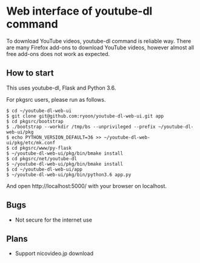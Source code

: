 # Web interface of youtube-dl command

To download YouTube videos, youtube-dl command is reliable way.
There are many Firefox add-ons to download YouTube videos,
however almost all free add-ons does not work as expected.

## How to start
This uses youtube-dl, Flask and Python 3.6.

For pkgsrc users, please run as follows.

```
$ cd ~/youtube-dl-web-ui
$ git clone git@github.com:ryoon/youtube-dl-web-ui.git app
$ cd pkgsrc/bootstrap
$ ./bootstrap --workdir /tmp/bs --unprivileged --prefix ~/youtube-dl-web-ui/pkg
$ echo PYTHON_VERSION_DEFAULT=36 >> ~/youtube-dl-web-ui/pkg/etc/mk.conf
$ cd pkgsrc/www/py-flask
$ ~/youtube-dl-web-ui/pkg/bin/bmake install
$ cd pkgsrc/net/youtube-dl
$ ~/youtube-dl-web-ui/pkg/bin/bmake install
$ cd ~/youtube-dl-web-ui/app
$ ~/youtube-dl-web-ui/pkg/bin/python3.6 app.py
```

And open http://localhost:5000/ with your browser on localhost.

## Bugs
* Not secure for the internet use

## Plans
* Support nicovideo.jp download
